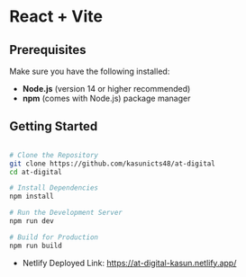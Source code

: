 # React + Vite

## Prerequisites

Make sure you have the following installed:

- **Node.js** (version 14 or higher recommended)
- **npm** (comes with Node.js) package manager

## Getting Started

```bash

# Clone the Repository
git clone https://github.com/kasunicts48/at-digital
cd at-digital

# Install Dependencies
npm install

# Run the Development Server
npm run dev

# Build for Production
npm run build

```
- Netlify Deployed Link: https://at-digital-kasun.netlify.app/
